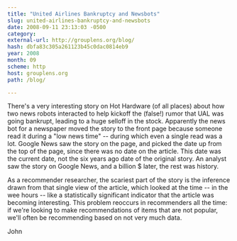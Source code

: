 ```yaml
---
title: "United Airlines Bankruptcy and Newsbots"
slug: united-airlines-bankruptcy-and-newsbots
date: 2008-09-11 23:13:03 -0500
category: 
external-url: http://grouplens.org/blog/
hash: dbfa83c305a261123b45c0dac0814eb9
year: 2008
month: 09
scheme: http
host: grouplens.org
path: /blog/

---
```


There's a very interesting story on Hot Hardware (of all places) about how two news robots interacted to help kickoff the (false!) rumor that UAL was going bankrupt, leading to a huge selloff in the stock. Apparently the news bot for a newspaper moved the story to the front page because someone read it during a "low news time" -- during which even a single read was a lot. Google News saw the story on the page, and picked the date up from the top of the page, since there was no date on the article. This date was the current date, not the six years ago date of the original story. An analyst saw the story on Google News, and a billion $ later, the rest was history.

As a recommender researcher, the scariest part of the story is the inference drawn from that single view of the article, which looked at the time -- in the wee hours -- like a statistically significant indicator that the article was becoming interesting. This problem reoccurs in recommenders all the time: if we're looking to make recommendations of items that are not popular, we'll often be recommending based on not very much data. 

John
